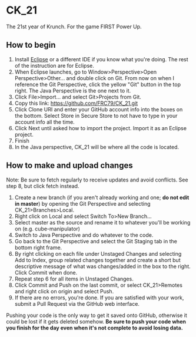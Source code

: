 # CK_21
The 21st year of Krunch. For the game FIRST Power Up.

## How to begin
1. Install [Eclipse](https://www.eclipse.org/downloads/download.php?file=/oomph/epp/oxygen/R2/eclipse-inst-win64.exe) or a different IDE if you know what you're doing. The rest of the instruction are for Eclipse.
2. When Eclipse launches, go to Window>Perspective>Open Perspective>Other... and double click on Git. From now on when I reference the Git Perspective, click the yellow "Git" button in the top right. The Java Perspective is the one next to it.
3. Click File>Import... and select Git>Projects from Git.
4. Copy this link: https://github.com/FRC79/CK_21.git
5. Click Clone URI and enter your GitHub account info into the boxes on the bottom. Select Store in Secure Store to not have to type in your account info all the time.
6. Click Next until asked how to import the project. Import it as an Eclipse project.
7. Finish
8. In the Java perspective, CK_21 will be where all the code is located.

## How to make and upload changes
Note: Be sure to fetch regularly to receive updates and avoid conflicts. See step 8, but click fetch instead.

1. Create a new branch (if you aren't already working and one; **do not edit in master**) by opening the Git Perspective and selecting CK_21>Branches>Local.
2. Right click on Local and select Switch To>New Branch...
3. Select master as the source and rename it to whatever you'll be working on (e.g. cube-manipulator)
4. Switch to Java Perspective and do whatever to the code.
5. Go back to the Git Perspective and select the Git Staging tab in the bottom right frame.
6. By right clicking on each file under Unstaged Changes and selecting Add to Index, group related changes together and create a short but descriptive message of what was changes/added in the box to the right. Click Commit when done.
7. Repeat step 6 for all items in Unstaged Changes.
8. Click Commit and Push on the last commit, or select CK_21>Remotes and right click on origin and select Push.
9. If there are no errors, you're done. If you are satisfied with your work, submit a Pull Request via the GitHub web interface.

Pushing your code is the only way to get it saved onto GitHub, otherwise it could be lost if it gets deleted somehow. **Be sure to push your code when you finish for the day even when it's not complete to avoid losing data.**